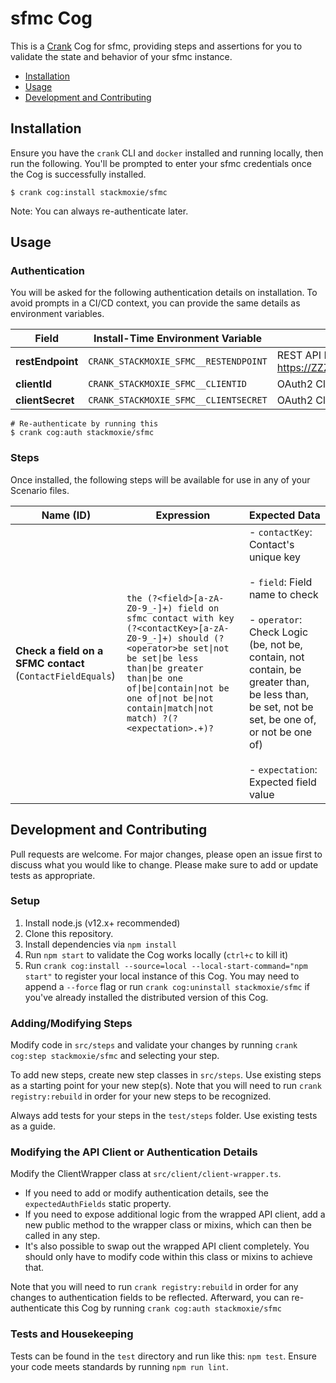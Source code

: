# sfmc Cog

This is a [Crank][what-is-crank] Cog for sfmc, providing
steps and assertions for you to validate the state and behavior of your
sfmc instance.

* [Installation](#installation)
* [Usage](#usage)
* [Development and Contributing](#development-and-contributing)

## Installation

Ensure you have the `crank` CLI and `docker` installed and running locally,
then run the following.  You'll be prompted to enter your sfmc
credentials once the Cog is successfully installed.

```shell-session
$ crank cog:install stackmoxie/sfmc
```

Note: You can always re-authenticate later.

## Usage

### Authentication
<!-- run `crank cog:readme stackmoxie/sfmc` to update -->
<!-- authenticationDetails -->
You will be asked for the following authentication details on installation. To avoid prompts in a CI/CD context, you can provide the same details as environment variables.

| Field | Install-Time Environment Variable | Description |
| --- | --- | --- |
| **restEndpoint** | `CRANK_STACKMOXIE_SFMC__RESTENDPOINT` | REST API Instance URL (e.g. https://ZZZZZZZ.rest.marketingcloudapis.com/) |
| **clientId** | `CRANK_STACKMOXIE_SFMC__CLIENTID` | OAuth2 Client ID |
| **clientSecret** | `CRANK_STACKMOXIE_SFMC__CLIENTSECRET` | OAuth2 Client Secret |

```shell-session
# Re-authenticate by running this
$ crank cog:auth stackmoxie/sfmc
```
<!-- authenticationDetailsEnd -->

### Steps
Once installed, the following steps will be available for use in any of your
Scenario files.

<!-- run `crank cog:readme stackmoxie/sfmc` to update -->
<!-- stepDetails -->
| Name (ID) | Expression | Expected Data |
| --- | --- | --- |
| **Check a field on a SFMC contact**<br>(`ContactFieldEquals`) | `the (?<field>[a-zA-Z0-9_-]+) field on sfmc contact with key (?<contactKey>[a-zA-Z0-9_-]+) should (?<operator>be set\|not be set\|be less than\|be greater than\|be one of\|be\|contain\|not be one of\|not be\|not contain\|match\|not match) ?(?<expectation>.+)?` | - `contactKey`: Contact's unique key <br><br>- `field`: Field name to check <br><br>- `operator`: Check Logic (be, not be, contain, not contain, be greater than, be less than, be set, not be set, be one of, or not be one of) <br><br>- `expectation`: Expected field value |
<!-- stepDetailsEnd -->

## Development and Contributing
Pull requests are welcome. For major changes, please open an issue first to
discuss what you would like to change. Please make sure to add or update tests
as appropriate.

### Setup

1. Install node.js (v12.x+ recommended)
2. Clone this repository.
3. Install dependencies via `npm install`
4. Run `npm start` to validate the Cog works locally (`ctrl+c` to kill it)
5. Run `crank cog:install --source=local --local-start-command="npm start"` to
   register your local instance of this Cog. You may need to append a `--force`
   flag or run `crank cog:uninstall stackmoxie/sfmc` if you've already
   installed the distributed version of this Cog.

### Adding/Modifying Steps
Modify code in `src/steps` and validate your changes by running
`crank cog:step stackmoxie/sfmc` and selecting your step.

To add new steps, create new step classes in `src/steps`. Use existing steps as
a starting point for your new step(s). Note that you will need to run
`crank registry:rebuild` in order for your new steps to be recognized.

Always add tests for your steps in the `test/steps` folder. Use existing tests
as a guide.

### Modifying the API Client or Authentication Details
Modify the ClientWrapper class at `src/client/client-wrapper.ts`.

- If you need to add or modify authentication details, see the
  `expectedAuthFields` static property.
- If you need to expose additional logic from the wrapped API client, add a new
  public method to the wrapper class or mixins, which can then be called in any
  step.
- It's also possible to swap out the wrapped API client completely. You should
  only have to modify code within this class or mixins to achieve that.

Note that you will need to run `crank registry:rebuild` in order for any
changes to authentication fields to be reflected. Afterward, you can
re-authenticate this Cog by running `crank cog:auth stackmoxie/sfmc`

### Tests and Housekeeping
Tests can be found in the `test` directory and run like this: `npm test`.
Ensure your code meets standards by running `npm run lint`.

[what-is-crank]: https://crank.run?utm_medium=readme&utm_source=stackmoxie%2Fsfmc
